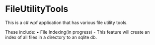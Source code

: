 # FileUtilityTools
This is a c# wpf application that has various file utility tools.

These include:
• File Indexing(in progress) - This feature will create an index of all files in a directory to an sqlite db.
